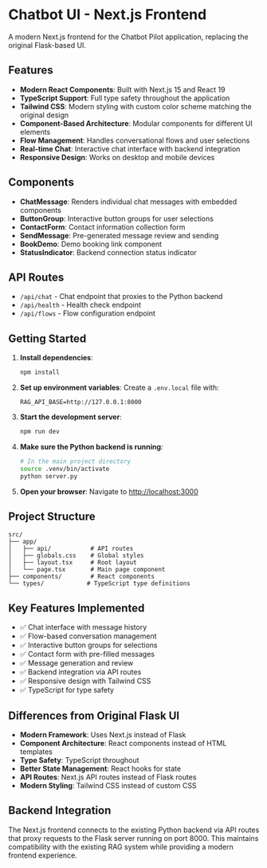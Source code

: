 # Chatbot UI - Next.js Frontend

A modern Next.js frontend for the Chatbot Pilot application, replacing the original Flask-based UI.

## Features

- **Modern React Components**: Built with Next.js 15 and React 19
- **TypeScript Support**: Full type safety throughout the application
- **Tailwind CSS**: Modern styling with custom color scheme matching the original design
- **Component-Based Architecture**: Modular components for different UI elements
- **Flow Management**: Handles conversational flows and user selections
- **Real-time Chat**: Interactive chat interface with backend integration
- **Responsive Design**: Works on desktop and mobile devices

## Components

- **ChatMessage**: Renders individual chat messages with embedded components
- **ButtonGroup**: Interactive button groups for user selections
- **ContactForm**: Contact information collection form
- **SendMessage**: Pre-generated message review and sending
- **BookDemo**: Demo booking link component
- **StatusIndicator**: Backend connection status indicator

## API Routes

- `/api/chat` - Chat endpoint that proxies to the Python backend
- `/api/health` - Health check endpoint
- `/api/flows` - Flow configuration endpoint

## Getting Started

1. **Install dependencies**:
   ```bash
   npm install
   ```

2. **Set up environment variables**:
   Create a `.env.local` file with:
   ```
   RAG_API_BASE=http://127.0.0.1:8000
   ```

3. **Start the development server**:
   ```bash
   npm run dev
   ```

4. **Make sure the Python backend is running**:
   ```bash
   # In the main project directory
   source .venv/bin/activate
   python server.py
   ```

5. **Open your browser**:
   Navigate to [http://localhost:3000](http://localhost:3000)

## Project Structure

```
src/
├── app/
│   ├── api/           # API routes
│   ├── globals.css    # Global styles
│   ├── layout.tsx     # Root layout
│   └── page.tsx       # Main page component
├── components/        # React components
└── types/            # TypeScript type definitions
```

## Key Features Implemented

- ✅ Chat interface with message history
- ✅ Flow-based conversation management
- ✅ Interactive button groups for selections
- ✅ Contact form with pre-filled messages
- ✅ Message generation and review
- ✅ Backend integration via API routes
- ✅ Responsive design with Tailwind CSS
- ✅ TypeScript for type safety

## Differences from Original Flask UI

- **Modern Framework**: Uses Next.js instead of Flask
- **Component Architecture**: React components instead of HTML templates
- **Type Safety**: TypeScript throughout
- **Better State Management**: React hooks for state
- **API Routes**: Next.js API routes instead of Flask routes
- **Modern Styling**: Tailwind CSS instead of custom CSS

## Backend Integration

The Next.js frontend connects to the existing Python backend via API routes that proxy requests to the Flask server running on port 8000. This maintains compatibility with the existing RAG system while providing a modern frontend experience.